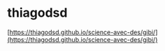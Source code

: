 # thiagodsd

[https://thiagodsd.github.io/science-avec-des/gibi/](https://thiagodsd.github.io/science-avec-des/gibi/)
